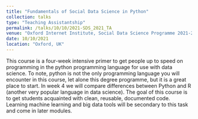 ```yaml
---
title: "Fundamentals of Social Data Science in Python"
collection: talks
type: "Teaching Assistantship"
permalink: /talks/10/10/2021-SDS_2021_TA
venue: "Oxford Internet Institute, Social Data Science Programme 2021-2022"
date: 10/10/2021
location: "Oxford, UK"
---
```


This course is a four-week intensive primer to get people up to speed on programming in the python programming language for use with data science. To note, python is not the only programming language you will encounter in this course, let alone this degree programme, but it is a great place to start. In week 4 we will compare differences between Python and R (another very popular language in data science). The goal of this course is to get students acquainted with clean, reusable, documented code. Learning machine learning and big data tools will be secondary to this task and come in later modules.

